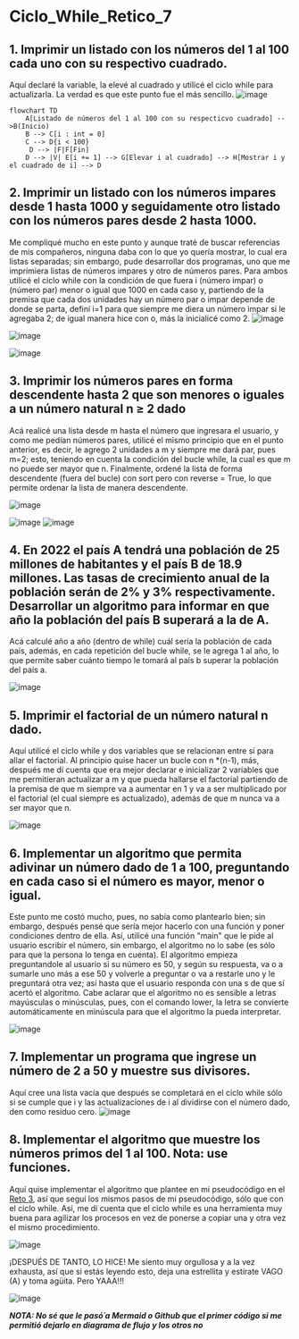 # Ciclo_While_Retico_7
## 1. Imprimir un listado con los números del 1 al 100 cada uno con su respectivo cuadrado.
Aquí declaré la variable, la elevé al cuadrado y utilicé el ciclo while para actualizarla. La verdad es que este punto fue el más sencillo.
![image](https://github.com/Cate1911/Ciclo_While_Retico_7/assets/141857246/cc2464fe-4b48-48ff-9fc2-986f2a06aee5)

```mermaid
flowchart TD
    A[Listado de números del 1 al 100 con su respecticvo cuadrado] -->B(Inicio)
    B --> C[i : int = 0]
    C --> D{i < 100}
     D --> |F|F[Fin]
    D --> |V| E[i += 1] --> G[Elevar i al cuadrado] --> H[Mostrar i y el cuadrado de i] --> D
```

## 2. Imprimir un listado con los números impares desde 1 hasta 1000 y seguidamente otro listado con los números pares desde 2 hasta 1000.
Me compliqué mucho en este punto y aunque traté de buscar referencias de mis compañeros, ninguna daba con lo que yo quería mostrar, lo cual era listas separadas; sin embargo, pude desarrollar dos programas, uno que me imprimiera listas de números impares y otro de números pares. Para ambos utilicé el ciclo while con la condición de que fuera i (número impar) o (número par) menor o igual que 1000 en cada caso y, partiendo de la premisa que cada dos unidades hay un número par o impar depende de donde se parta, definí i=1 para que siempre me diera un número impar si le agregaba 2; de igual manera hice con o, más la inicialicé como 2.
![image](https://github.com/Cate1911/Ciclo_While_Retico_7/assets/141857246/0dcb50ce-e84a-41b9-82a8-a45c141490fa)

![image](https://github.com/Cate1911/Ciclo_While_Retico_7/assets/141857246/99e2a42b-617b-405e-b797-321fc06f8cce)

![image](https://github.com/Cate1911/Ciclo_While_Retico_7/assets/141857246/b6acc43d-81d4-4c87-b12e-9bb4129e7b81)

## 3. Imprimir los números pares en forma descendente hasta 2 que son menores o iguales a un número natural n ≥ 2 dado
Acá realicé una lista desde m hasta el número que ingresara el usuario, y como me pedían números pares, utilicé el mismo principio que en el punto anterior, es decir, le agrego 2 unidades a m y siempre me dará par, pues m=2; esto, teniendo en cuenta la condición del bucle while, la cual es que m no puede ser mayor que n. Finalmente, ordené la lista de forma descendente (fuera del bucle) con sort pero con reverse = True, lo que permite ordenar la lista de manera descendente.

![image](https://github.com/Cate1911/Ciclo_While_Retico_7/assets/141857246/3f622093-37fe-42ba-b620-bc83c74d882d)

![image](https://github.com/Cate1911/Ciclo_While_Retico_7/assets/141857246/3b9539c8-9b15-4e1d-88a0-e2bd5c8e2eb2) ![image](https://github.com/Cate1911/Ciclo_While_Retico_7/assets/141857246/74154c42-c2f3-4116-81c4-95308faf2a16)

## 4. En 2022 el país A tendrá una población de 25 millones de habitantes y el país B de 18.9 millones. Las tasas de crecimiento anual de la población serán de 2% y 3% respectivamente. Desarrollar un algoritmo para informar en que año la población del país B superará a la de A.
Acá calculé año a año (dentro de while) cuál sería la población de cada país, además, en cada repetición del bucle while, se le agrega 1 al año, lo que permite saber cuánto tiempo le tomará al país b superar la población del país a.

![image](https://github.com/Cate1911/Ciclo_While_Retico_7/assets/141857246/92f3c6d9-102b-45d6-aa01-06aa5f016e48)

## 5. Imprimir el factorial de un número natural n dado.
Aquí utilicé el ciclo while y dos variables que se relacionan entre sí para allar el factorial. Al principio quise hacer un bucle con n *(n-1), más, después me dí cuenta que era mejor declarar e inicializar 2 variables que me permitieran actualizar a m y que pueda hallarse el factorial partiendo de la premisa de que m siempre va a aumentar en 1 y va a ser multiplicado por el factorial (el cual siempre es actualizado), además de que m nunca va a ser mayor que n.

![image](https://github.com/Cate1911/Ciclo_While_Retico_7/assets/141857246/ccbd3b0b-0da4-4f48-9f23-ab17ab5372bc)

## 6. Implementar un algoritmo que permita adivinar un número dado de 1 a 100, preguntando en cada caso si el número es mayor, menor o igual.
Este punto me costó mucho, pues, no sabía como plantearlo bien; sin embargo, después pensé que sería mejor hacerlo con una función y poner condiciones dentro de ella. Así, utilicé una función "main" que le pide al usuario escribir el número, sin embargo, el algoritmo no lo sabe (es sólo para que la persona lo tenga en cuenta). El algoritmo empieza preguntandole al usuario si su número es 50, y según su respuesta, va o a sumarle uno más a ese 50 y volverle a preguntar o va a restarle uno y le preguntará otra vez; así hasta que el usuario responda con una s de que sí acertó el algoritmo. Cabe aclarar que el algoritmo no es sensible a letras mayúsculas o minúsculas, pues, con el comando lower, la letra se convierte automáticamente en minúscula para que el algoritmo la pueda interpretar.

![image](https://github.com/Cate1911/Ciclo_While_Retico_7/assets/141857246/5b8a3f9d-fca7-4ba0-8a48-0c4d7467f158)

## 7. Implementar un programa que ingrese un número de 2 a 50 y muestre sus divisores.
Aquí cree una lista vacía que después se completará en el ciclo while sólo si se cumple que i y las actualizaciones de i al dividirse con el número dado, den como residuo cero.
![image](https://github.com/Cate1911/Ciclo_While_Retico_7/assets/141857246/7625c8af-a069-4f97-950b-5a2cfa53ff43)

## 8. Implementar el algoritmo que muestre los números primos del 1 al 100. Nota: use funciones.
Aquí quise implementar el algoritmo que plantee en mi pseudocódigo en el <a href="https://github.com/Cate1911/Retico_3.git">Reto 3</a>, así que seguí los mismos pasos de mi pseudocódigo, sólo que con el ciclo while. Así, me dí cuenta que el ciclo while es una herramienta muy buena para agilizar los procesos en vez de ponerse a copiar una y otra vez el mismo procedimiento.  

![image](https://github.com/Cate1911/Ciclo_While_Retico_7/assets/141857246/9a9e90ab-9b99-4308-90c5-9f8ff5740ff3)

¡DESPUÉS DE TANTO, LO HICE! Me siento muy orgullosa y a la vez exhausta, así que si estás leyendo esto, deja una estrellita y estírate VAGO (A) y toma agüita. Pero YAAA!!!

![image](https://github.com/Cate1911/Ciclo_While_Retico_7/assets/141857246/1bb36e4e-25cf-463c-ae52-3bed7cb915e0)

**_NOTA: No sé que le pasó´a Mermaid o Github que el primer código si me permitió dejarlo en diagrama de flujo y los otros no_**
